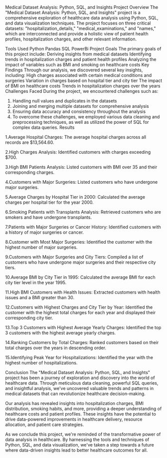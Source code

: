 Medical Dataset Analysis: Python, SQL, and Insights
Project Overview
The "Medical Dataset Analysis: Python, SQL, and Insights" project is a comprehensive exploration of healthcare data analysis using Python, SQL, and data visualization techniques. The project focuses on three critical datasets: "hospitalization_details," "medical_examinations," and "names," which are interconnected and provide a holistic view of patient health profiles, hospitalization charges, and other relevant information.

Tools Used
Python
Pandas
SQL
PowerBi
Project Goals
The primary goals of this project include:
Deriving insights from medical datasets
Identifying trends in hospitalization charges and patient health profiles
Analyzing the impact of variables such as BMI and smoking on healthcare costs
Key Findings
Through our analysis, we discovered several key insights, including:
High charges associated with certain medical conditions and surgeries
Variation in charges based on hospital tier and city tier
The impact of BMI on healthcare costs
Trends in hospitalization charges over the years
Challenges Faced
During the project, we encountered challenges such as:
1. Handling null values and duplicates in the datasets
2. Joining and merging multiple datasets for comprehensive analysis
3. Ensuring data accuracy and consistency throughout the analysis
4. To overcome these challenges, we employed various data cleaning and preprocessing techniques, as well as utilized the power of SQL for complex data queries.
Results

1.Average Hospital Charges: The average hospital charges across all records are $13,564.60.

2.High Charges Analysis: Identified customers with charges exceeding $700.

3.High BMI Patients Analysis: Listed customers with BMI over 35 and their corresponding charges.

4.Customers with Major Surgeries: Listed customers who have undergone major surgeries.

5.Average Charges by Hospital Tier in 2000: Calculated the average charges per hospital tier for the year 2000.

6.Smoking Patients with Transplants Analysis: Retrieved customers who are smokers and have undergone transplants.

7.Patients with Major Surgeries or Cancer History: Identified customers with a history of major surgeries or cancer.

8.Customer with Most Major Surgeries: Identified the customer with the highest number of major surgeries.

9.Customers with Major Surgeries and City Tiers: Compiled a list of customers who have undergone major surgeries and their respective city tiers.

10.Average BMI by City Tier in 1995: Calculated the average BMI for each city tier level in the year 1995.

11.High BMI Customers with Health Issues: Extracted customers with health issues and a BMI greater than 30.

12.Customers with Highest Charges and City Tier by Year: Identified the customer with the highest total charges for each year and displayed their corresponding city tier.

13.Top 3 Customers with Highest Average Yearly Charges: Identified the top 3 customers with the highest average yearly charges.

14.Ranking Customers by Total Charges: Ranked customers based on their total charges over the years in descending order.

15.Identifying Peak Year for Hospitalizations: Identified the year with the highest number of hospitalizations.

Conclusion
The "Medical Dataset Analysis: Python, SQL, and Insights" project has been a journey of exploration and discovery into the world of healthcare data. Through meticulous data cleaning, powerful SQL queries, and insightful analysis, we've uncovered valuable trends and patterns in medical datasets that can revolutionize healthcare decision-making.

Our analysis has revealed insights into hospitalization charges, BMI distribution, smoking habits, and more, providing a deeper understanding of healthcare costs and patient profiles. These insights have the potential to drive data-powered improvements in healthcare delivery, resource allocation, and patient care strategies.

As we conclude this project, we're reminded of the transformative power of data analysis in healthcare. By harnessing the tools and techniques of Python, SQL, and data visualization, we've taken a step towards a future where data-driven insights lead to better healthcare outcomes for all.
